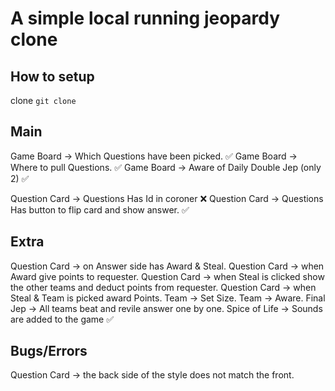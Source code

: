 # A simple local running jeopardy clone

## How to setup

clone
`git clone`

## Main

Game Board -> Which Questions have been picked. ✅
Game Board -> Where to pull Questions. ✅
Game Board -> Aware of Daily Double Jep (only 2) ✅

Question Card -> Questions Has Id in coroner ❌
Question Card -> Questions Has button to flip card and show answer. ✅

## Extra

Question Card -> on Answer side has Award & Steal.
Question Card -> when Award give points to requester.
Question Card -> when Steal is clicked show the other teams and deduct points from requester.
Question Card -> when Steal & Team is picked award Points.
Team -> Set Size.
Team -> Aware.
Final Jep -> All teams beat and revile answer one by one.
Spice of Life -> Sounds are added to the game ✅

## Bugs/Errors

Question Card -> the back side of the style does not match the front.
